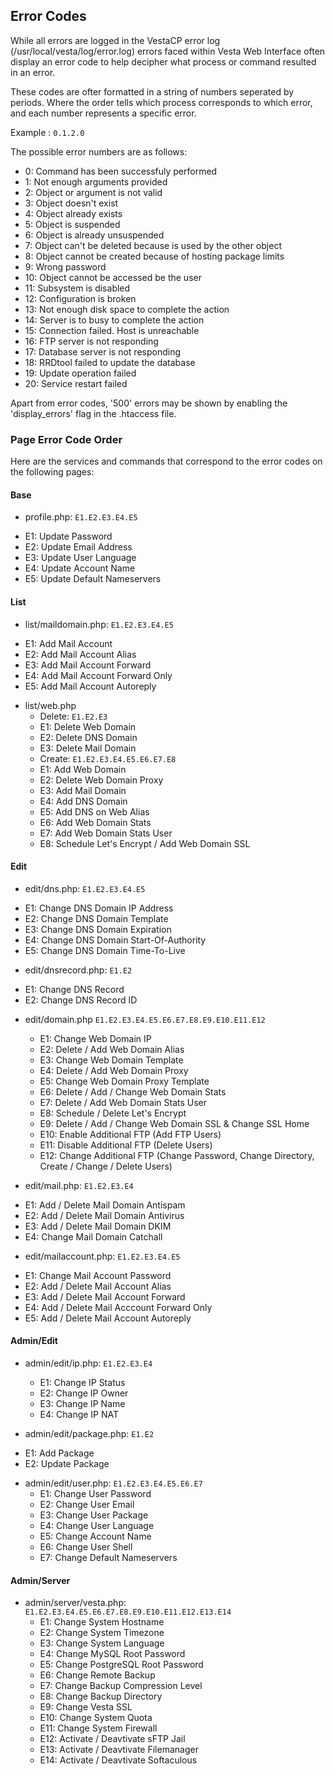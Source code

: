 ## Error Codes

While all errors are logged in the VestaCP error log (/usr/local/vesta/log/error.log) errors faced within Vesta Web Interface often display an error code to help decipher what process or command resulted in an error.

These codes are ofter formatted in a string of numbers seperated by periods. Where the order tells which process corresponds to which error, and each number represents a specific error.

Example : `0.1.2.0`

The possible error numbers are as follows:
* 0: Command has been successfuly performed
* 1: Not enough arguments provided
* 2: Object or argument is not valid
* 3: Object doesn't exist
* 4: Object already exists
* 5: Object is suspended
* 6: Object is already unsuspended
* 7: Object can't be deleted because is used by the other object
* 8: Object cannot be created because of hosting package limits
* 9: Wrong password
* 10: Object cannot be accessed be the user
* 11: Subsystem is disabled
* 12: Configuration is broken
* 13: Not enough disk space to complete the action
* 14: Server is to busy to complete the action
* 15: Connection failed. Host is unreachable
* 16: FTP server is not responding
* 17: Database server is not responding
* 18: RRDtool failed to update the database
* 19: Update operation failed
* 20: Service restart failed

Apart from error codes, '500' errors may be shown by enabling the 'display_errors' flag in the .htaccess file.

### Page Error Code Order
Here are the services and commands that correspond to the error codes on the following pages:

#### Base

* profile.php: `E1.E2.E3.E4.E5`
 - E1: Update Password
 - E2: Update Email Address
 - E3: Update User Language
 - E4: Update Account Name
 - E5: Update Default Nameservers
 
#### List 
* list/maildomain.php: `E1.E2.E3.E4.E5`
 - E1: Add Mail Account
 - E2: Add Mail Account Alias
 - E3: Add Mail Account Forward
 - E4: Add Mail Account Forward Only
 - E5: Add Mail Account Autoreply
 
* list/web.php
  - Delete: `E1.E2.E3`
   - E1: Delete Web Domain
   - E2: Delete DNS Domain
   - E3: Delete Mail Domain
  - Create: `E1.E2.E3.E4.E5.E6.E7.E8`
   - E1: Add Web Domain
   - E2: Delete Web Domain Proxy
   - E3: Add Mail Domain
   - E4: Add DNS Domain
   - E5: Add DNS on Web Alias
   - E6: Add Web Domain Stats
   - E7: Add Web Domain Stats User
   - E8: Schedule Let's Encrypt / Add Web Domain SSL
   
#### Edit
* edit/dns.php: `E1.E2.E3.E4.E5`
 - E1: Change DNS Domain IP Address
 - E2: Change DNS Domain Template
 - E3: Change DNS Domain Expiration
 - E4: Change DNS Domain Start-Of-Authority
 - E5: Change DNS Domain Time-To-Live
 
* edit/dnsrecord.php: `E1.E2`
 - E1: Change DNS Record
 - E2: Change DNS Record ID
 
* edit/domain.php `E1.E2.E3.E4.E5.E6.E7.E8.E9.E10.E11.E12`
   - E1: Change Web Domain IP
   - E2: Delete / Add Web Domain Alias
   - E3: Change Web Domain Template
   - E4: Delete / Add Web Domain Proxy
   - E5: Change Web Domain Proxy Template
   - E6: Delete / Add / Change Web Domain Stats
   - E7: Delete / Add Web Domain Stats User
   - E8: Schedule / Delete Let's Encrypt
   - E9: Delete / Add / Change Web Domain SSL & Change SSL Home
   - E10: Enable Additional FTP (Add FTP Users)
   - E11: Disable Additional FTP (Delete Users)
   - E12: Change Additional FTP (Change Password, Change Directory, Create / Change / Delete Users)
   
* edit/mail.php: `E1.E2.E3.E4`
 - E1: Add / Delete Mail Domain Antispam
 - E2: Add / Delete Mail Domain Antivirus
 - E3: Add / Delete Mail Domain DKIM
 - E4: Change Mail Domain Catchall
 
* edit/mailaccount.php: `E1.E2.E3.E4.E5`
 - E1: Change Mail Account Password
 - E2: Add / Delete Mail Account Alias
 - E3: Add / Delete Mail Account Forward
 - E4: Add / Delete Mail Acccount Forward Only
 - E5: Add / Delete Mail Account Autoreply
 
#### Admin/Edit
* admin/edit/ip.php: `E1.E2.E3.E4`
  - E1: Change IP Status
  - E2: Change IP Owner
  - E3: Change IP Name
  - E4: Change IP NAT
  
* admin/edit/package.php: `E1.E2`
 - E1: Add Package
 - E2: Update Package
 
* admin/edit/user.php: `E1.E2.E3.E4.E5.E6.E7`
  - E1: Change User Password
  - E2: Change User Email
  - E3: Change User Package
  - E4: Change User Language
  - E5: Change Account Name
  - E6: Change User Shell
  - E7: Change Default Nameservers
  
#### Admin/Server
* admin/server/vesta.php: `E1.E2.E3.E4.E5.E6.E7.E8.E9.E10.E11.E12.E13.E14`
  - E1: Change System Hostname
  - E2: Change System Timezone
  - E3: Change System Language
  - E4: Change MySQL Root Password
  - E5: Change PostgreSQL Root Password
  - E6: Change Remote Backup
  - E7: Change Backup Compression Level
  - E8: Change Backup Directory
  - E9: Change Vesta SSL
  - E10: Change System Quota
  - E11: Change System Firewall
  - E12: Activate / Deavtivate sFTP Jail
  - E13: Activate / Deavtivate Filemanager
  - E14: Activate / Deavtivate Softaculous
  
 